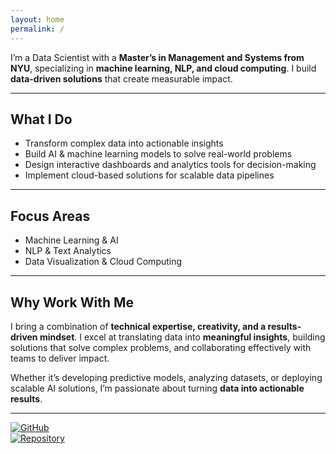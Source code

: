 ```yaml
---
layout: home
permalink: /
---
```


I’m a Data Scientist with a **Master’s in Management and Systems from NYU**, specializing in **machine learning, NLP, and cloud computing**. I build **data-driven solutions** that create measurable impact.

---

## What I Do
- Transform complex data into actionable insights 
- Build AI & machine learning models to solve real-world problems 
- Design interactive dashboards and analytics tools for decision-making 
- Implement cloud-based solutions for scalable data pipelines

---

## Focus Areas
- Machine Learning & AI 
- NLP & Text Analytics 
- Data Visualization & Cloud Computing 

---

## Why Work With Me
I bring a combination of **technical expertise, creativity, and a results-driven mindset**. I excel at translating data into **meaningful insights**, building solutions that solve complex problems, and collaborating effectively with teams to deliver impact. 

Whether it’s developing predictive models, analyzing datasets, or deploying scalable AI solutions, I’m passionate about turning **data into actionable results**.

---

 [![GitHub](https://img.shields.io/badge/GitHub-NnekaAsuzu-black?style=for-the-badge&logo=github)](https://github.com/NnekaAsuzu)  
[![Repository](https://img.shields.io/badge/Repository-Site-blue?style=for-the-badge)](https://github.com/NnekaAsuzu/nnekaasuzu.github.io)
